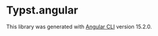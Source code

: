 # Typst.angular

This library was generated with [Angular CLI](https://github.com/angular/angular-cli) version 15.2.0.
